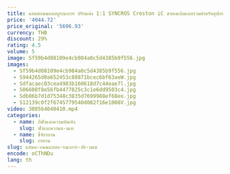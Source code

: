 ```yaml
---
title: แฮนด์ถนนแบบบูรณาการ ปรับแต่ง 1:1 SYNCROS Creston iC สายเคเบิลแบบรวมสําหรับอุปกรณ์เครื่องจักรกลและอิเล็กทรอนิกส์ iC ห้องนักบิน
price: '4044.72'
price_original: '5696.93'
currency: THB
discount: 29%
rating: 4.5
volume: 5
image: Sf59b4d08109e4cb984a0c5d4385b9f556.jpg
images:
  - Sf59b4d08109e4cb984a0c5d4385b9f556.jpg
  - S944265d0a652453c88871bcec6bf63aeW.jpg
  - Sdfacaec03cea4983b160618d7c44eae7l.jpg
  - S06608f8e56fb4477825c3c1e6dd9503c4.jpg
  - Sdb86b7d1d75348c3835d7699988ef68eo.jpg
  - S12139c0f2f6745779540d082f16e1008V.jpg
video: 308564040410.mp4
categories:
  - name: กีฬาและความบันเทิง
    slug: ฬาและความบ-นเท
  - name: ขี่จักรยาน
    slug: กรยาน
slug: แฮนด-ถนนแบบบ-รณาการ-ปร-บแต
encode: oCThNDu
lang: th
---
```

  